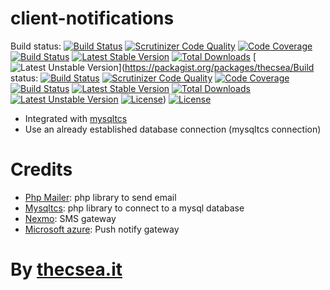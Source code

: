 # client-notifications

Build status: [![Build Status](https://travis-ci.org/thecsea/client-notifications.svg?branch=master)](https://travis-ci.org/thecsea/client-notifications) [![Scrutinizer Code Quality](https://scrutinizer-ci.com/g/thecsea/client-notifications/badges/quality-score.png?b=master)](https://scrutinizer-ci.com/g/thecsea/client-notifications/?branch=master) [![Code Coverage](https://scrutinizer-ci.com/g/thecsea/client-notifications/badges/coverage.png?b=master)](https://scrutinizer-ci.com/g/thecsea/client-notifications/?branch=master) [![Build Status](https://scrutinizer-ci.com/g/thecsea/client-notifications/badges/build.png?b=master)](https://scrutinizer-ci.com/g/thecsea/client-notifications/build-status/master) [![Latest Stable Version](https://poser.pugx.org/thecsea/client-notifications/v/stable)](https://packagist.org/packages/thecsea/client-notifications) [![Total Downloads](https://poser.pugx.org/thecsea/client-notifications/downloads)](https://packagist.org/packages/thecsea/client-notifications) [![Latest Unstable Version](https://poser.pugx.org/thecsea/client-notifications/v/unstable)](https://packagist.org/packages/thecsea/Build status: [![Build Status](https://travis-ci.org/thecsea/client-notifications.svg?branch=master)](https://travis-ci.org/thecsea/client-notifications) [![Scrutinizer Code Quality](https://scrutinizer-ci.com/g/thecsea/client-notifications/badges/quality-score.png?b=master)](https://scrutinizer-ci.com/g/thecsea/client-notifications/?branch=master) [![Code Coverage](https://scrutinizer-ci.com/g/thecsea/client-notifications/badges/coverage.png?b=master)](https://scrutinizer-ci.com/g/thecsea/client-notifications/?branch=master) [![Build Status](https://scrutinizer-ci.com/g/thecsea/client-notifications/badges/build.png?b=master)](https://scrutinizer-ci.com/g/thecsea/client-notifications/build-status/master) [![Latest Stable Version](https://poser.pugx.org/thecsea/client-notifications/v/stable)](https://packagist.org/packages/thecsea/client-notifications) [![Total Downloads](https://poser.pugx.org/thecsea/client-notifications/downloads)](https://packagist.org/packages/thecsea/client-notifications) [![Latest Unstable Version](https://poser.pugx.org/thecsea/client-notifications/v/unstable)](https://packagist.org/packages/thecsea/client-notifications) [![License](https://poser.pugx.org/thecsea/client-notifications/license)](https://packagist.org/packages/thecsea/client-notifications)) [![License](https://poser.pugx.org/thecsea/client-notifications/license)](https://packagist.org/packages/thecsea/client-notifications)

* Integrated with [mysqltcs](https://github.com/thecsea/mysqltcs)
* Use an already established database connection (mysqltcs connection)


# Credits
* [Php Mailer](https://github.com/PHPMailer/PHPMailer): php library to send email
* [Mysqltcs](https://github.com/thecsea/mysqltcs): php library to connect to a mysql database
* [Nexmo](http://nexmo.com/): SMS gateway
* [Microsoft azure](https://azure.microsoft.com): Push notify gateway

# By [thecsea.it](http://www.thecsea.it)